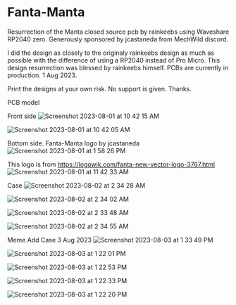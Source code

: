 # Fanta-Manta

Resurrection of the Manta closed source pcb by rainkeebs using Waveshare RP2040 zero.
Generously sponsored by jcastaneda from MechWild discord.

I did the design as closely to the originaly rainkeebs design as much as possible with the difference of using a RP2040 instead of Pro Micro.
This design resurrection was blessed by rainkeebs himself.
PCBs are currently in production. 1 Aug 2023.

Print the designs at your own risk.  No support is given. Thanks.

PCB model

Front side
![Screenshot 2023-08-01 at 10 42 15 AM](https://github.com/protieusz/Fanta-Manta/assets/118025702/604537d3-0f68-4805-9cb4-fe6e7dc12355)

![Screenshot 2023-08-01 at 10 42 05 AM](https://github.com/protieusz/Fanta-Manta/assets/118025702/a47eabe2-a80c-4309-8ba8-a522db7b9dc1)

Bottom side. Fanta-Manta logo by jcastaneda
![Screenshot 2023-08-01 at 1 58 26 PM](https://github.com/protieusz/Fanta-Manta/assets/118025702/581bc2e6-dd34-454b-9a48-2601959b1fba)

This logo is from https://logowik.com/fanta-new-vector-logo-3767.html
![Screenshot 2023-08-01 at 11 42 33 AM](https://github.com/protieusz/Fanta-Manta/assets/118025702/21e09832-663a-4882-b68f-24abafe65fb0)

Case
![Screenshot 2023-08-02 at 2 34 28 AM](https://github.com/protieusz/Fanta-Manta/assets/118025702/ee0e9065-5fa0-42ee-8230-2a81dae55c63)

![Screenshot 2023-08-02 at 2 34 02 AM](https://github.com/protieusz/Fanta-Manta/assets/118025702/67d9e4eb-29c2-4378-b155-f341da020d8a)

![Screenshot 2023-08-02 at 2 33 48 AM](https://github.com/protieusz/Fanta-Manta/assets/118025702/0e99d469-d7a3-4ac8-9aec-eb44fd6ada4c)

![Screenshot 2023-08-02 at 2 34 55 AM](https://github.com/protieusz/Fanta-Manta/assets/118025702/f0eb6bf1-c2ae-48f2-98a0-27352253d037)

Meme Add Case 3 Aug 2023
![Screenshot 2023-08-03 at 1 33 49 PM](https://github.com/protieusz/Fanta-Manta/assets/118025702/e48b6c10-4265-4c48-a6de-98e4c7f0df44)

![Screenshot 2023-08-03 at 1 22 01 PM](https://github.com/protieusz/Fanta-Manta/assets/118025702/414b0556-abe4-406f-93f4-6e02b3c2f8aa)

![Screenshot 2023-08-03 at 1 22 53 PM](https://github.com/protieusz/Fanta-Manta/assets/118025702/6bf23edf-d062-4e8e-b589-7c1e57f4099b)

![Screenshot 2023-08-03 at 1 22 33 PM](https://github.com/protieusz/Fanta-Manta/assets/118025702/ccd88f97-be63-4f51-ba59-1fb2f77b471f)

![Screenshot 2023-08-03 at 1 22 20 PM](https://github.com/protieusz/Fanta-Manta/assets/118025702/520cb4e3-0967-4b23-b482-610599279a1c)
